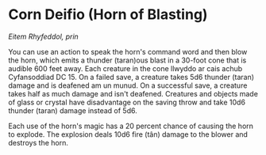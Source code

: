 # Corn Deifio (Horn of Blasting)

*Eitem Rhyfeddol, prin*

You can use an action to speak the horn's command word and then blow the horn, which emits a thunder (taran)ous blast in a 30-foot cone that is audible 600 feet away. Each creature in the cone llwyddo ar cais achub Cyfansoddiad DC 15. On a failed save, a creature takes 5d6 thunder (taran) damage and is deafened am un munud. On a successful save, a creature takes half as much damage and isn't deafened. Creatures and objects made of glass or crystal have disadvantage on the saving throw and take 10d6 thunder (taran) damage instead of 5d6.

Each use of the horn's magic has a 20 percent chance of causing the horn to explode. The explosion deals 10d6 fire (tân) damage to the blower and destroys the horn.